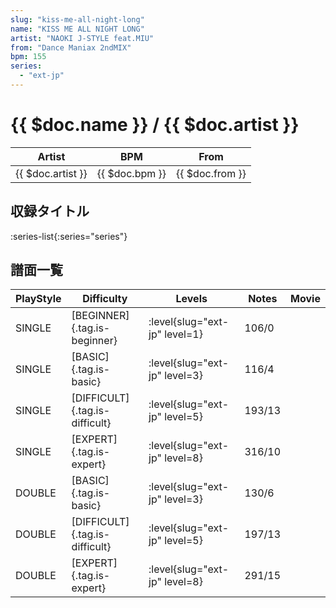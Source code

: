 ```yaml
---
slug: "kiss-me-all-night-long"
name: "KISS ME ALL NIGHT LONG"
artist: "NAOKI J-STYLE feat.MIU"
from: "Dance Maniax 2ndMIX"
bpm: 155
series:
  - "ext-jp"
---
```


# {{ $doc.name }} / {{ $doc.artist }}

|Artist|BPM|From|
|------|---|----|
|{{ $doc.artist }}|{{ $doc.bpm }}|{{ $doc.from }}|

## 収録タイトル

:series-list{:series="series"}

## 譜面一覧

|PlayStyle|Difficulty|Levels|Notes|Movie|
|---------|----------|------|-----|-----|
|SINGLE|[BEGINNER]{.tag.is-beginner}|<div class="field is-grouped is-grouped-multiline"> :level{slug="ext-jp" level=1}</div>|106/0||
|SINGLE|[BASIC]{.tag.is-basic}|<div class="field is-grouped is-grouped-multiline"> :level{slug="ext-jp" level=3}</div>|116/4||
|SINGLE|[DIFFICULT]{.tag.is-difficult}|<div class="field is-grouped is-grouped-multiline"> :level{slug="ext-jp" level=5}</div>|193/13||
|SINGLE|[EXPERT]{.tag.is-expert}|<div class="field is-grouped is-grouped-multiline"> :level{slug="ext-jp" level=8}</div>|316/10||
|DOUBLE|[BASIC]{.tag.is-basic}|<div class="field is-grouped is-grouped-multiline"> :level{slug="ext-jp" level=3}</div>|130/6||
|DOUBLE|[DIFFICULT]{.tag.is-difficult}|<div class="field is-grouped is-grouped-multiline"> :level{slug="ext-jp" level=5}</div>|197/13||
|DOUBLE|[EXPERT]{.tag.is-expert}|<div class="field is-grouped is-grouped-multiline"> :level{slug="ext-jp" level=8}</div>|291/15||

